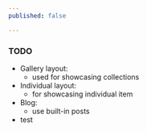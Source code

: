 ```yaml
---
published: false

---
```

### TODO

* Gallery layout:
  * used for showcasing collections
* Individual layout:
  * for showcasing individual item
* Blog:
  * use built-in posts
* test